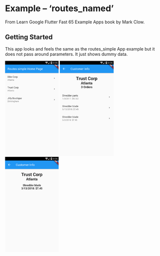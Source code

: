 # Example – ‘routes_named’

From Learn Google Flutter Fast 65 Example Apps book by Mark Clow.

## Getting Started

This app looks and feels the same as the routes_simple App example but it does not pass around parameters. It just shows dummy data.

<img src="images/appImage.png" width="35%">

<img src="images/appImage2.png" width="35%">

<img src="images/appImage3.png" width="35%">